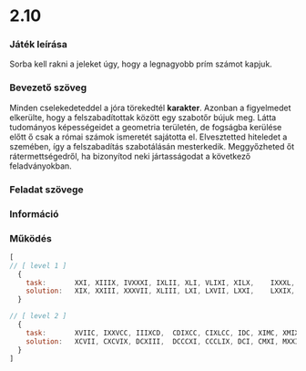 # 2.10
### Játék leírása 
Sorba kell rakni a jeleket úgy, hogy a legnagyobb prím számot kapjuk.	
### Bevezető szöveg
Minden cselekedeteddel a jóra törekedtél **karakter**. Azonban a figyelmedet elkerülte, hogy a felszabadítottak között egy szabotőr bújuk meg. Látta tudományos képességeidet a geometria területén, de fogságba kerülése előtt ő csak a római számok ismeretét sajátotta el. Elvesztetted hiteledet a szemében, így a felszabadítás szabotálásán mesterkedik. 
Meggyőzheted őt rátermettségedről, ha bizonyítod neki jártasságodat a következő feladványokban.
### Feladat szövege
### Információ
### Működés
```jsx
[
// [ level 1 ]
  {
    task:       XXI, XIIIX,	IVXXXI,	IXLII, XLI,	VLIXI, XILX,	IXXXL,	XXXXLI,
    solution:   XIX, XXIII,	XXXVII,	XLIII, LXI,	LXVII, LXXI,	LXXIX,	LXXXIX,
  }

// [ level 2 ]
  {
    task:       XVIIC, IXXVCC, IIIXCD,	CDIXCC, CIXLCC,	IDC, XIMC, XMIX, MCLIXXXM,
    solution:   XCVII, CXCVIX, DCXIII,  DCCCXI, CCCLIX, DCI, CMXI, MXXI, MMCLXXIX
  }
]
```
